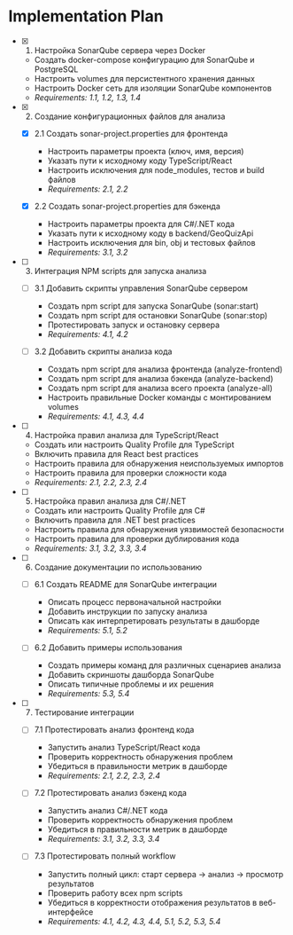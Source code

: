 # Implementation Plan

- [x] 1. Настройка SonarQube сервера через Docker





  - Создать docker-compose конфигурацию для SonarQube и PostgreSQL
  - Настроить volumes для персистентного хранения данных
  - Настроить Docker сеть для изоляции SonarQube компонентов
  - _Requirements: 1.1, 1.2, 1.3, 1.4_

- [x] 2. Создание конфигурационных файлов для анализа





  - [x] 2.1 Создать sonar-project.properties для фронтенда


    - Настроить параметры проекта (ключ, имя, версия)
    - Указать пути к исходному коду TypeScript/React
    - Настроить исключения для node_modules, тестов и build файлов
    - _Requirements: 2.1, 2.2_

  - [x] 2.2 Создать sonar-project.properties для бэкенда


    - Настроить параметры проекта для C#/.NET кода
    - Указать пути к исходному коду в backend/GeoQuizApi
    - Настроить исключения для bin, obj и тестовых файлов
    - _Requirements: 3.1, 3.2_

- [ ] 3. Интеграция NPM scripts для запуска анализа
  - [ ] 3.1 Добавить скрипты управления SonarQube сервером
    - Создать npm script для запуска SonarQube (sonar:start)
    - Создать npm script для остановки SonarQube (sonar:stop)
    - Протестировать запуск и остановку сервера
    - _Requirements: 4.1, 4.2_

  - [ ] 3.2 Добавить скрипты анализа кода
    - Создать npm script для анализа фронтенда (analyze-frontend)
    - Создать npm script для анализа бэкенда (analyze-backend)
    - Создать npm script для анализа всего проекта (analyze-all)
    - Настроить правильные Docker команды с монтированием volumes
    - _Requirements: 4.1, 4.3, 4.4_

- [ ] 4. Настройка правил анализа для TypeScript/React
  - Создать или настроить Quality Profile для TypeScript
  - Включить правила для React best practices
  - Настроить правила для обнаружения неиспользуемых импортов
  - Настроить правила для проверки сложности кода
  - _Requirements: 2.1, 2.2, 2.3, 2.4_

- [ ] 5. Настройка правил анализа для C#/.NET
  - Создать или настроить Quality Profile для C#
  - Включить правила для .NET best practices
  - Настроить правила для обнаружения уязвимостей безопасности
  - Настроить правила для проверки дублирования кода
  - _Requirements: 3.1, 3.2, 3.3, 3.4_

- [ ] 6. Создание документации по использованию
  - [ ] 6.1 Создать README для SonarQube интеграции
    - Описать процесс первоначальной настройки
    - Добавить инструкции по запуску анализа
    - Описать как интерпретировать результаты в дашборде
    - _Requirements: 5.1, 5.2_

  - [ ] 6.2 Добавить примеры использования
    - Создать примеры команд для различных сценариев анализа
    - Добавить скриншоты дашборда SonarQube
    - Описать типичные проблемы и их решения
    - _Requirements: 5.3, 5.4_

- [ ] 7. Тестирование интеграции
  - [ ] 7.1 Протестировать анализ фронтенд кода
    - Запустить анализ TypeScript/React кода
    - Проверить корректность обнаружения проблем
    - Убедиться в правильности метрик в дашборде
    - _Requirements: 2.1, 2.2, 2.3, 2.4_

  - [ ] 7.2 Протестировать анализ бэкенд кода
    - Запустить анализ C#/.NET кода
    - Проверить корректность обнаружения проблем
    - Убедиться в правильности метрик в дашборде
    - _Requirements: 3.1, 3.2, 3.3, 3.4_

  - [ ] 7.3 Протестировать полный workflow
    - Запустить полный цикл: старт сервера → анализ → просмотр результатов
    - Проверить работу всех npm scripts
    - Убедиться в корректности отображения результатов в веб-интерфейсе
    - _Requirements: 4.1, 4.2, 4.3, 4.4, 5.1, 5.2, 5.3, 5.4_